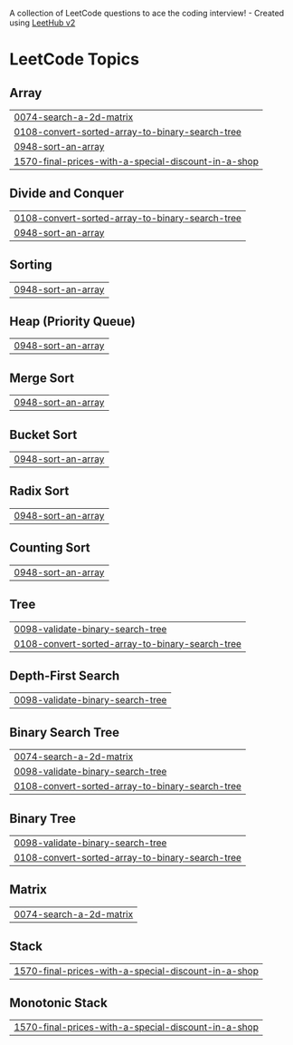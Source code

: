 A collection of LeetCode questions to ace the coding interview! - Created using [LeetHub v2](https://github.com/arunbhardwaj/LeetHub-2.0)
<!---LeetCode Topics Start-->
# LeetCode Topics
## Array
|  |
| ------- |
| [0074-search-a-2d-matrix](https://github.com/Saydaliyev-Elmurod/leetcode75/tree/master/0074-search-a-2d-matrix) |
| [0108-convert-sorted-array-to-binary-search-tree](https://github.com/Saydaliyev-Elmurod/leetcode75/tree/master/0108-convert-sorted-array-to-binary-search-tree) |
| [0948-sort-an-array](https://github.com/Saydaliyev-Elmurod/leetcode75/tree/master/0948-sort-an-array) |
| [1570-final-prices-with-a-special-discount-in-a-shop](https://github.com/Saydaliyev-Elmurod/leetcode75/tree/master/1570-final-prices-with-a-special-discount-in-a-shop) |
## Divide and Conquer
|  |
| ------- |
| [0108-convert-sorted-array-to-binary-search-tree](https://github.com/Saydaliyev-Elmurod/leetcode75/tree/master/0108-convert-sorted-array-to-binary-search-tree) |
| [0948-sort-an-array](https://github.com/Saydaliyev-Elmurod/leetcode75/tree/master/0948-sort-an-array) |
## Sorting
|  |
| ------- |
| [0948-sort-an-array](https://github.com/Saydaliyev-Elmurod/leetcode75/tree/master/0948-sort-an-array) |
## Heap (Priority Queue)
|  |
| ------- |
| [0948-sort-an-array](https://github.com/Saydaliyev-Elmurod/leetcode75/tree/master/0948-sort-an-array) |
## Merge Sort
|  |
| ------- |
| [0948-sort-an-array](https://github.com/Saydaliyev-Elmurod/leetcode75/tree/master/0948-sort-an-array) |
## Bucket Sort
|  |
| ------- |
| [0948-sort-an-array](https://github.com/Saydaliyev-Elmurod/leetcode75/tree/master/0948-sort-an-array) |
## Radix Sort
|  |
| ------- |
| [0948-sort-an-array](https://github.com/Saydaliyev-Elmurod/leetcode75/tree/master/0948-sort-an-array) |
## Counting Sort
|  |
| ------- |
| [0948-sort-an-array](https://github.com/Saydaliyev-Elmurod/leetcode75/tree/master/0948-sort-an-array) |
## Tree
|  |
| ------- |
| [0098-validate-binary-search-tree](https://github.com/Saydaliyev-Elmurod/leetcode75/tree/master/0098-validate-binary-search-tree) |
| [0108-convert-sorted-array-to-binary-search-tree](https://github.com/Saydaliyev-Elmurod/leetcode75/tree/master/0108-convert-sorted-array-to-binary-search-tree) |
## Depth-First Search
|  |
| ------- |
| [0098-validate-binary-search-tree](https://github.com/Saydaliyev-Elmurod/leetcode75/tree/master/0098-validate-binary-search-tree) |
## Binary Search Tree
|  |
| ------- |
| [0074-search-a-2d-matrix](https://github.com/Saydaliyev-Elmurod/leetcode75/tree/master/0074-search-a-2d-matrix) |
| [0098-validate-binary-search-tree](https://github.com/Saydaliyev-Elmurod/leetcode75/tree/master/0098-validate-binary-search-tree) |
| [0108-convert-sorted-array-to-binary-search-tree](https://github.com/Saydaliyev-Elmurod/leetcode75/tree/master/0108-convert-sorted-array-to-binary-search-tree) |
## Binary Tree
|  |
| ------- |
| [0098-validate-binary-search-tree](https://github.com/Saydaliyev-Elmurod/leetcode75/tree/master/0098-validate-binary-search-tree) |
| [0108-convert-sorted-array-to-binary-search-tree](https://github.com/Saydaliyev-Elmurod/leetcode75/tree/master/0108-convert-sorted-array-to-binary-search-tree) |
## Matrix
|  |
| ------- |
| [0074-search-a-2d-matrix](https://github.com/Saydaliyev-Elmurod/leetcode75/tree/master/0074-search-a-2d-matrix) |
## Stack
|  |
| ------- |
| [1570-final-prices-with-a-special-discount-in-a-shop](https://github.com/Saydaliyev-Elmurod/leetcode75/tree/master/1570-final-prices-with-a-special-discount-in-a-shop) |
## Monotonic Stack
|  |
| ------- |
| [1570-final-prices-with-a-special-discount-in-a-shop](https://github.com/Saydaliyev-Elmurod/leetcode75/tree/master/1570-final-prices-with-a-special-discount-in-a-shop) |
<!---LeetCode Topics End-->